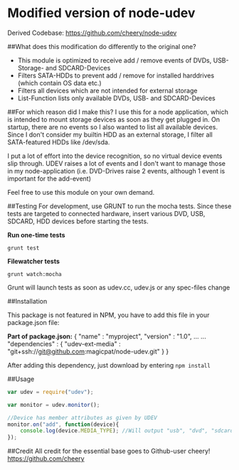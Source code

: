 # Modified version of node-udev

Derived Codebase: https://github.com/cheery/node-udev

##What does this modification do differently to the original one?
- This module is optimized to receive add / remove events of DVDs, USB-Storage- and SDCARD-Devices
- Filters SATA-HDDs to prevent add / remove for installed harddrives (which contain OS data etc.)
- Filters all devices which are not intended for external storage
- List-Function lists only available DVDs, USB- and SDCARD-Devices 

##For which reason did I make this?
I use this for a node application, which is intended to mount storage devices as
soon as they get plugged in. On startup, there are no events so I also wanted to list all
available devices. Since I don't consider my builtin HDD as an external storage,
I filter all SATA-featured HDDs like /dev/sda.

I put a lot of effort into the device recognition, so no virtual device events slip through.
UDEV raises a lot of events and I don't want to manage those in my node-application (i.e. 
DVD-Drives raise 2 events, although 1 event is important for the add-event)

Feel free to use this module on your own demand.

##Testing
For development, use GRUNT to run the mocha tests.
Since these tests are targeted to connected hardware, insert various DVD,
USB, SDCARD, HDD devices before starting the tests.

**Run one-time tests**
```
grunt test
```

**Filewatcher tests**
```
grunt watch:mocha
```
Grunt will launch tests as soon as udev.cc, udev.js or any spec-files change


##Installation

This package is not featured in NPM, you have to add this file in your package.json
file:

**Part of package.json:**
{
    "name" : "myproject",
    "version" : "1.0",
    ...
    ...
    "dependencies" : {
        "udev-ext-media" : "git+ssh://git@github.com:magicpat/node-udev.git"
    }
}

After adding this dependency, just download by entering `npm install`

##Usage
```javascript
var udev = require("udev");

var monitor = udev.monitor();

//Device has member attributes as given by UDEV
monitor.on("add", function(device){
    console.log(device.MEDIA_TYPE); //Will output "usb", "dvd", "sdcard", else "unknown"  
});
```

##Credit
All credit for the essential base goes to Github-user cheery!
https://github.com/cheery
